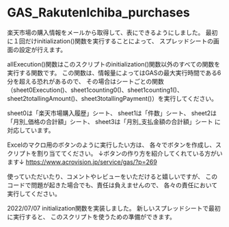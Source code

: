 # GAS_RakutenIchiba_purchases

楽天市場の購入情報をメールから取得して、表にできるようにしました。
最初に１回だけinitialization()関数を実行することによって、
スプレッドシートの画面の設定が行えます。

allExecution()関数はこのスクリプトのinitialization()関数以外のすべての関数を実行する関数です。
この関数は、情報量によってはGASの最大実行時間である6分を超える恐れがあるので、
その場合はシートごとの関数（sheet0Execution()、sheet1counting0()、sheet1counting1()、sheet2totallingAmount()、sheet3totallingPayment()）を実行してください。

sheet0は「楽天市場購入履歴」シート、
sheet1は「件数」シート、
sheet2は「月別_価格の合計額」シート、
sheet3は「月別_支払金額の合計額」シート
に対応しています。

Excelのマクロ用のボタンのように実行したい方は、
各々でボタンを作成し、スクリプトを割り当ててください。
↓ボタンの作り方を紹介してくれている方がいます↓
https://www.acrovision.jp/service/gas/?p=269

使っていただいたり、コメントやレビューをいただけると嬉しいですが、
このコードで問題が起きた場合でも、責任は負えませんので、
各々の責任において実行してください。

2022/07/07
initialization関数を実装しました。
新しいスプレッドシートで最初に実行すると、
このスクリプトを使うための準備ができます。
